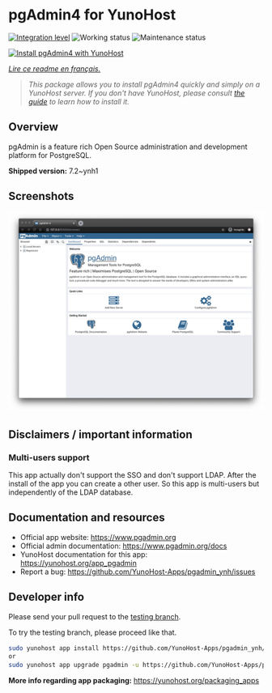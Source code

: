 <!--
N.B.: This README was automatically generated by https://github.com/YunoHost/apps/tree/master/tools/README-generator
It shall NOT be edited by hand.
-->

# pgAdmin4 for YunoHost

[![Integration level](https://dash.yunohost.org/integration/pgadmin.svg)](https://dash.yunohost.org/appci/app/pgadmin) ![Working status](https://ci-apps.yunohost.org/ci/badges/pgadmin.status.svg) ![Maintenance status](https://ci-apps.yunohost.org/ci/badges/pgadmin.maintain.svg)

[![Install pgAdmin4 with YunoHost](https://install-app.yunohost.org/install-with-yunohost.svg)](https://install-app.yunohost.org/?app=pgadmin)

*[Lire ce readme en français.](./README_fr.md)*

> *This package allows you to install pgAdmin4 quickly and simply on a YunoHost server.
If you don't have YunoHost, please consult [the guide](https://yunohost.org/#/install) to learn how to install it.*

## Overview

pgAdmin is a feature rich Open Source administration and development platform for PostgreSQL.


**Shipped version:** 7.2~ynh1

## Screenshots

![Screenshot of pgAdmin4](./doc/screenshots/pgadmin4-welcome-light.png)

## Disclaimers / important information

### Multi-users support

This app actually don't support the SSO and don't support LDAP. After the install of the app you can create a other user. So this app is multi-users but independently of the LDAP database.

## Documentation and resources

* Official app website: <https://www.pgadmin.org>
* Official admin documentation: <https://www.pgadmin.org/docs>
* YunoHost documentation for this app: <https://yunohost.org/app_pgadmin>
* Report a bug: <https://github.com/YunoHost-Apps/pgadmin_ynh/issues>

## Developer info

Please send your pull request to the [testing branch](https://github.com/YunoHost-Apps/pgadmin_ynh/tree/testing).

To try the testing branch, please proceed like that.

``` bash
sudo yunohost app install https://github.com/YunoHost-Apps/pgadmin_ynh/tree/testing --debug
or
sudo yunohost app upgrade pgadmin -u https://github.com/YunoHost-Apps/pgadmin_ynh/tree/testing --debug
```

**More info regarding app packaging:** <https://yunohost.org/packaging_apps>
